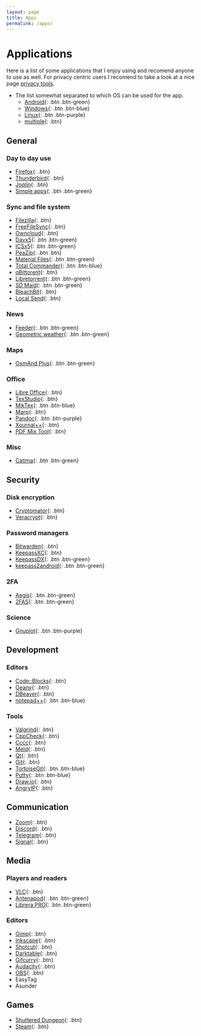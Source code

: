 ```yaml
---
layout: page
title: Apps
permalink: /apps/
---
```


# Applications

Here is a list of some applications that I enjoy using and recomend anyone to use as well. For privacy centric users I recomend to take a look at a nice page [privacy tools](https://www.privacytools.io/).

- The list somewhat separated to which OS can be used for the app.
	- [Android](){: .btn .btn-green}
	- [Windows](){: .btn .btn-blue}
	- [Linux](){: .btn .btn-purple}
	- [multiple](){: .btn}

## General

<!--Label
{: .label}-->

### Day to day use

- [Firefox](https://www.mozilla.org/en-US/firefox/new/){: .btn}
- [Thunderbird](https://www.thunderbird.net/en-US/){: .btn}
- [Joplin](https://joplinapp.org/){: .btn}
- [Simple apps](https://www.simplemobiletools.com/){: .btn .btn-green}

### Sync and file system

- [Filezilla](https://filezilla-project.org/){: .btn}
- [FreeFileSync](https://freefilesync.org/){: .btn}
- [Owncloud](https://owncloud.com/){: .btn}
- [Davx5](https://www.davx5.com/){: .btn .btn-green}
- [ICSx5](https://icsx5.bitfire.at/){: .btn .btn-green}
- [PeaZip](https://peazip.github.io/){: .btn .btn}
- [Material Files](https://github.com/zhanghai/MaterialFiles){: .btn .btn-green}
- [Total Commander](https://www.ghisler.com/){: .btn .btn-blue}
- [qBittorent](https://www.qbittorrent.org/){: .btn}
- [Libretorrent](https://gitlab.com/proninyaroslav/libretorrent){: .btn .btn-green}
- [SD Maid](https://sdmaid.darken.eu/){: .btn .btn-green}
- [BleachBit](https://www.bleachbit.org/){: .btn}
- [Local Send](https://localsend.org/#/){: .btn}

### News

- [Feeder](https://gitlab.com/spacecowboy/Feeder){: .btn .btn-green}
- [Geometric weather](https://github.com/WangDaYeeeeee/GeometricWeather){: .btn .btn-green}

### Maps

- [OsmAnd Plus](https://osmand.net/){: .btn .btn-green}

### Office

- [Libre Office](https://www.libreoffice.org/){: .btn}
- [TexStudio](https://www.texstudio.org/){: .btn}
- [MikTex](https://miktex.org/){: .btn .btn-blue}
- [Marp](https://marp.app/){: .btn}
- [Pandoc](https://pandoc.org/){: .btn .btn-purple}
- [Xournal++](https://xournalpp.github.io/){: .btn}
- [PDF Mix Tool](https://scarpetta.eu/pdfmixtool/){: .btn}

### Misc

- [Catima](https://catima.app/){: .btn .btn-green}

## Security

### Disk encryption

- [Cryptomator](https://cryptomator.org/){: .btn}
- [Veracrypt](https://www.veracrypt.fr/en/Home.html){: .btn}

### Password managers

- [Bitwarden](https://bitwarden.com/){: .btn}
- [KeepassXC](https://keepassxc.org/){: .btn}
- [KeepassDX](https://www.keepassdx.com/){: .btn .btn-green}
- [keepass2android](https://github.com/PhilippC/keepass2android){: .btn .btn-green}

### 2FA

- [Aegis](https://getaegis.app/){: .btn .btn-green}
- [2FAS](https://2fas.com/){: .btn .btn-green}

### Science

- [Gnuplot](http://www.gnuplot.info/){: .btn .btn-purple}

## Development

### Editors

- [Code::Blocks](https://www.codeblocks.org/){: .btn}
- [Geany](https://www.geany.org/){: .btn}
- [DBeaver](https://dbeaver.io/){: .btn}
- [notepad++](https://notepad-plus-plus.org/){: .btn .btn-blue}

### Tools

- [Valgrind](https://valgrind.org/){: .btn}
- [CppCheck](http://cppcheck.net/){: .btn}
- [Cccc](https://sarnold.github.io/cccc/){: .btn}
- [Meld](https://meldmerge.org/){: .btn}
- [Qt](https://www.qt.io/){: .btn}
- [Git](https://git-scm.com/){: .btn}
- [TortoiseGit](https://tortoisegit.org/){: .btn .btn-blue}
- [Putty](https://putty.org/){: .btn .btn-blue}
- [Draw.io](https://www.drawio.com/){: .btn}
- [AngryIP](https://angryip.org/){: .btn}

## Communication

- [Zoom](https://zoom.us/){: .btn}
- [Discord](https://discord.com/){: .btn}
- [Telegram](https://telegram.org/){: .btn}
- [Signal](https://www.signal.org/){: .btn}

## Media

### Players and readers

- [VLC](https://www.videolan.org/vlc/){: .btn}
- [Antenapod](https://antennapod.org/){: .btn .btn-green}
- [Librera PRO](https://librera.mobi/){: .btn .btn-green}

### Editors

- [Gimp](https://www.gimp.org/){: .btn}
- [Inkscape](https://inkscape.org/){: .btn}
- [Shotcut](https://www.shotcut.org/){: .btn}
- [Darktable](https://www.darktable.org/){: .btn}
- [Gifcurry](https://lettier.github.io/gifcurry/){: .btn}
- [Audacity](https://www.audacityteam.org/){: .btn}
- [OBS](https://obsproject.com/){: .btn}
- EasyTag
- Asunder

## Games

- [Shuttered Dungeon](https://shatteredpixel.com/shatteredpd/){: .btn}
- [Steam](https://store.steampowered.com/){: .btn}
